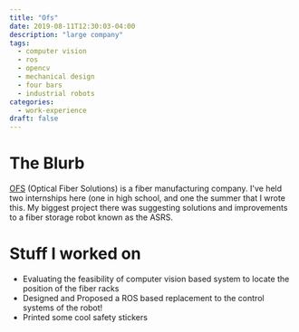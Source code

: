 ```yaml
---
title: "Ofs"
date: 2019-08-11T12:30:03-04:00
description: "large company"
tags:
  - computer vision
  - ros
  - opencv
  - mechanical design
  - four bars
  - industrial robots
categories:
  - work-experience
draft: false
---
```


# The Blurb

[OFS](https://www.ofsoptics.com/) (Optical Fiber Solutions) is a fiber manufacturing company. I've held two internships here (one in high school, and one the summer that I wrote this. My biggest project there was suggesting solutions and improvements to a fiber storage robot known as the ASRS. 

# Stuff I worked on
  - Evaluating the feasibility of computer vision based system to locate the position of the fiber racks
  - Designed and Proposed a ROS based replacement to the control systems of the robot! 
  - Printed some cool safety stickers

